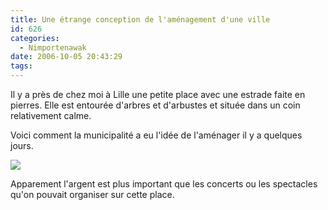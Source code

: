 ```yaml
---
title: Une étrange conception de l'aménagement d'une ville
id: 626
categories:
  - Nimportenawak
date: 2006-10-05 20:43:29
tags:
---
```


Il y a près de chez moi à Lille une petite place avec une estrade faite en pierres. Elle est entourée d'arbres et d'arbustes et située dans un coin relativement calme.

Voici comment la municipalité a eu l'idée de l'aménager il y a quelques jours.

![](/images/place_lille.jpg)

Apparement l'argent est plus important que les concerts ou les spectacles qu'on pouvait organiser sur cette place.